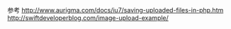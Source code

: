 
参考 http://www.aurigma.com/docs/iu7/saving-uploaded-files-in-php.htm
http://swiftdeveloperblog.com/image-upload-example/
